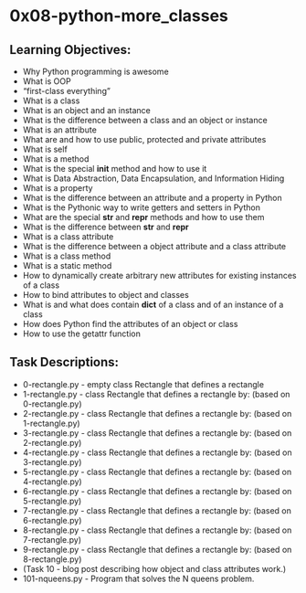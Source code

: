 # 0x08-python-more_classes

## Learning Objectives:

- Why Python programming is awesome
- What is OOP
- “first-class everything”
- What is a class
- What is an object and an instance
- What is the difference between a class and an object or instance
- What is an attribute
- What are and how to use public, protected and private attributes
- What is self
- What is a method
- What is the special __init__ method and how to use it
- What is Data Abstraction, Data Encapsulation, and Information Hiding
- What is a property
- What is the difference between an attribute and a property in Python
- What is the Pythonic way to write getters and setters in Python
- What are the special __str__ and __repr__ methods and how to use them
- What is the difference between __str__ and __repr__
- What is a class attribute
- What is the difference between a object attribute and a class attribute
- What is a class method
- What is a static method
- How to dynamically create arbitrary new attributes for existing instances of a class
- How to bind attributes to object and classes
- What is and what does contain __dict__ of a class and of an instance of a class
- How does Python find the attributes of an object or class
- How to use the getattr function

## Task Descriptions:

- 0-rectangle.py - empty class Rectangle that defines a rectangle
- 1-rectangle.py - class Rectangle that defines a rectangle by: (based on 0-rectangle.py)
- 2-rectangle.py - class Rectangle that defines a rectangle by: (based on 1-rectangle.py)
- 3-rectangle.py - class Rectangle that defines a rectangle by: (based on 2-rectangle.py)
- 4-rectangle.py - class Rectangle that defines a rectangle by: (based on 3-rectangle.py)
- 5-rectangle.py - class Rectangle that defines a rectangle by: (based on 4-rectangle.py)
- 6-rectangle.py - class Rectangle that defines a rectangle by: (based on 5-rectangle.py)
- 7-rectangle.py - class Rectangle that defines a rectangle by: (based on 6-rectangle.py)
- 8-rectangle.py - class Rectangle that defines a rectangle by: (based on 7-rectangle.py)
- 9-rectangle.py - class Rectangle that defines a rectangle by: (based on 8-rectangle.py)
- (Task 10 - blog post describing how object and class attributes work.)
- 101-nqueens.py - Program that solves the N queens problem.
